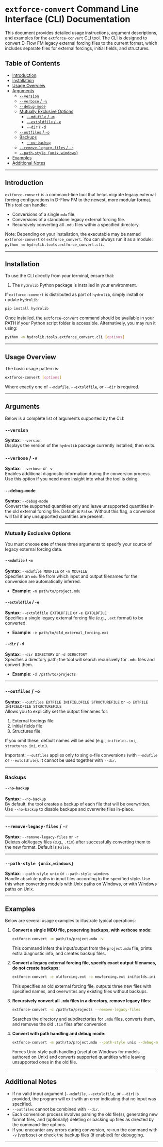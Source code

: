 # `extforce-convert` Command Line Interface (CLI) Documentation

This document provides detailed usage instructions, argument descriptions, and examples for the `extforce-convert` CLI tool. The CLI is designed to convert D-Flow FM legacy external forcing files to the current format, which includes separate files for external forcings, initial fields, and structures.

## Table of Contents
- [Introduction](#introduction)
- [Installation](#installation)
- [Usage Overview](#usage-overview)
- [Arguments](#arguments)
    - [`--version`](#-version)
    - [`--verbose` / `-v`](#-verbose-v)
    - [`--debug-mode`](#-debug-mode)
    - [Mutually Exclusive Options](#mutually-exclusive-options)
        - [`--mdufile` / `-m`](#-mdufile-m)
        - [`--extoldfile` / `-e`](#-extoldfile-e)
        - [`--dir` / `-d`](#-dir-d)
    - [`--outfiles` / `-o`](#-outfiles-o)
    - [Backups](#backups)
        - [`--no-backup`](#-no-backup)
    - [`--remove-legacy-files` / `-r`](#-remove-legacy-files--r)
    - [`--path-style {unix,windows}`](#-path-style-unixwindows)
- [Examples](#examples)
- [Additional Notes](#additional-notes)

---

## Introduction

`extforce-convert` is a command-line tool that helps migrate legacy external forcing configurations in D-Flow FM to the newest, more modular format. This tool can handle:
- Conversions of a single `mdu` file.
- Conversions of a standalone legacy external forcing file.
- Recursively converting all `.mdu` files within a specified directory.

Note: Depending on your installation, the executable may be named `extforce-convert` or `extforce_convert`. You can always run it as a module: `python -m hydrolib.tools.extforce_convert.cli`.

---

## Installation

To use the CLI directly from your terminal, ensure that:
1. The `hydrolib` Python package is installed in your environment.

If `extforce-convert` is distributed as part of `hydrolib`, simply install or update `hydrolib`:
```bash
pip install hydrolib
```
Once installed, the `extforce-convert` command should be available in your PATH if your Python script folder is accessible. Alternatively, you may run it using:
```bash
python -m hydrolib.tools.extforce_convert.cli [options]
```

---

## Usage Overview

The basic usage pattern is:
```bash
extforce-convert [options]
```
Where exactly one of `--mdufile`, `--extoldfile`, or `--dir` is required.

---

## Arguments

Below is a complete list of arguments supported by the CLI:

### `--version`
**Syntax**: `--version`  
Displays the version of the `hydrolib` package currently installed, then exits.

### `--verbose` / `-v`
**Syntax**: `--verbose` or `-v`  
Enables additional diagnostic information during the conversion process. Use this option if you need more insight into what the tool is doing.

### `--debug-mode`
**Syntax**: `--debug-mode`  
Convert the supported quantities only and leave unsupported quantities in the old external forcing file. Default is `False`. Without this flag, a conversion will fail if any unsupported quantities are present.

---

### Mutually Exclusive Options

You must choose **one** of these three arguments to specify your source of legacy external forcing data.

#### `--mdufile` / `-m`
**Syntax**: `--mdufile MDUFILE` or `-m MDUFILE`  
Specifies an `mdu` file from which input and output filenames for the conversion are automatically inferred.
- **Example**: `-m path/to/project.mdu`

#### `--extoldfile` / `-e`
**Syntax**: `--extoldfile EXTOLDFILE` or `-e EXTOLDFILE`  
Specifies a single legacy external forcing file (e.g., `.ext` format) to be converted.
- **Example**: `-e path/to/old_external_forcing.ext`

#### `--dir` / `-d`
**Syntax**: `--dir DIRECTORY` or `-d DIRECTORY`  
Specifies a directory path; the tool will search recursively for `.mdu` files and convert them.
- **Example**: `-d /path/to/projects`

---

### `--outfiles` / `-o`
**Syntax**: `--outfiles EXTFILE INIFIELDFILE STRUCTUREFILE` or `-o EXTFILE INIFIELDFILE STRUCTUREFILE`  
Allows you to explicitly set the output filenames for:
1. External forcings file
2. Initial fields file
3. Structures file

If you omit these, default names will be used (e.g., `inifields.ini`, `structures.ini`, etc.).

Important: `--outfiles` applies only to single-file conversions (with `--mdufile` or `--extoldfile`). It cannot be used together with `--dir`.

---

### Backups

#### `--no-backup`
**Syntax**: `--no-backup`  
By default, the tool creates a backup of each file that will be overwritten. Use `--no-backup` to disable backups and overwrite files in-place.

---

### `--remove-legacy-files` / `-r`
**Syntax**: `--remove-legacy-files` or `-r`  
Deletes old/legacy files (e.g., `.tim`) after successfully converting them to the new format. Default is `False`.

---

### `--path-style {unix,windows}`
**Syntax**: `--path-style unix` or `--path-style windows`  
Handle absolute paths in input files according to the specified style. Use this when converting models with Unix paths on Windows, or with Windows paths on Unix.

---

## Examples

Below are several usage examples to illustrate typical operations:

1. **Convert a single MDU file, preserving backups, with verbose mode**:
   ```bash
   extforce-convert -m path/to/project.mdu -v
   ```
   This command infers the input/output from the `project.mdu` file, prints extra diagnostic info, and creates backup files.

2. **Convert a legacy external forcing file, specify exact output filenames, do not create backups**:
   ```bash
   extforce-convert -e oldforcing.ext -o newforcing.ext inifields.ini structures.ini --no-backup
   ```
   This specifies an old external forcing file, outputs three new files with specified names, and overwrites any existing files without backups.

3. **Recursively convert all `.mdu` files in a directory, remove legacy files**:
   ```bash
   extforce-convert -d /path/to/projects --remove-legacy-files
   ```
   Searches the directory and subdirectories for `.mdu` files, converts them, and removes the old `.tim` files after conversion.

4. **Convert with path handling and debug mode**:
   ```bash
   extforce-convert -m path/to/project.mdu --path-style unix --debug-mode
   ```
   Forces Unix-style path handling (useful on Windows for models authored on Unix) and converts supported quantities while leaving unsupported ones in the old file.

---

## Additional Notes

- If no valid input argument (`--mdufile`, `--extoldfile`, or `--dir`) is provided, the program will exit with an error indicating that no input was specified.
- `--outfiles` cannot be combined with `--dir`.
- Each conversion process involves parsing the old file(s), generating new format files, and (optionally) deleting or backing up files as directed by the command-line options.
- If you encounter any errors during conversion, re-run the command with `-v` (verbose) or check the backup files (if enabled) for debugging.

---
